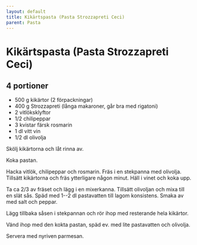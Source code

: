 ```yaml
---
layout: default
title: Kikärtspasta (Pasta Strozzapreti Ceci)
parent: Pasta
---
```

# Kikärtspasta (Pasta Strozzapreti Ceci)

## 4 portioner


-   500 g kikärtor (2 förpackningar)
-   400 g Strozzapreti (långa makaroner, går bra med rigatoni)
-   2 vitlöksklyftor
-   1/2 chilipeppar
-   3 kvistar färsk rosmarin
-   1 dl vitt vin
-   1/2 dl olivolja


Skölj kikärtorna och låt rinna av.

Koka pastan.

Hacka vitlök, chilipeppar och rosmarin. Fräs i en stekpanna med olivolja. Tillsätt
kikärtorna och fräs ytterligare någon minut. Häll i vinet och koka upp.

Ta ca 2/3 av fräset och lägg i en mixerkanna. Tillsätt olivoljan och mixa till en slät
sås. Späd med 1--2 dl pastavatten till lagom konsistens. Smaka av med salt och peppar.

Lägg tillbaka såsen i stekpannan och rör ihop med resterande hela kikärtor.

Vänd ihop med den kokta pastan, späd ev. med lite pastavatten och olivolja.

Servera med nyriven parmesan.
